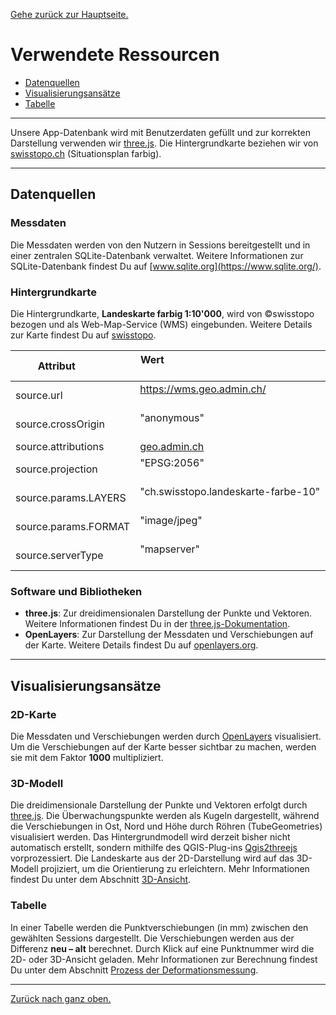 [Gehe zurück zur Hauptseite.](index.html)

# Verwendete Ressourcen

<ul>
<li><a href="https://fabianruefenacht.github.io/DEFVIS/ressourcen.html#datenquellen">Datenquellen</a></li>
<li><a href="https://fabianruefenacht.github.io/DEFVIS/ressourcen.html#visualisierung">Visualisierungsansätze</a></li>
<li><a href="https://fabianruefenacht.github.io/DEFVIS/ressourcen.html#tabelle">Tabelle</a></li>
</ul>

---

Unsere App-Datenbank wird mit Benutzerdaten gefüllt und zur korrekten Darstellung verwenden wir [three.js](https://threejs.org/). Die Hintergrundkarte beziehen wir von [swisstopo.ch](https://swisstopo.ch/) (Situationsplan farbig).

---

## Datenquellen

### Messdaten

Die Messdaten werden von den Nutzern in Sessions bereitgestellt und in einer zentralen SQLite-Datenbank verwaltet. Weitere Informationen zur SQLite-Datenbank findest Du auf [www.sqlite.org](https://www.sqlite.org/).

### Hintergrundkarte

Die Hintergrundkarte, **Landeskarte farbig 1:10'000**, wird von ©swisstopo bezogen und als Web-Map-Service (WMS) eingebunden. Weitere Details zur Karte findest Du auf [swisstopo](https://www.swisstopo.admin.ch/de/landeskarte-swiss-map-raster-10).

| Attribut              | Wert                                                                     |
| --------------------- | ------------------------------------------------------------------------ |
| source.url            | https://wms.geo.admin.ch/                                                |
| source.crossOrigin    | "anonymous"                                                              |
| source.attributions   | [geo.admin.ch](http://www.geo.admin.ch/internet/geoportal/en/home.html)  |
| source.projection     | "EPSG:2056"                                                              |
| source.params.LAYERS  | "ch.swisstopo.landeskarte-farbe-10"                                      |
| source.params.FORMAT  | "image/jpeg"                                                             |
| source.serverType     | "mapserver"                                                              |

### Software und Bibliotheken

- **three.js**: Zur dreidimensionalen Darstellung der Punkte und Vektoren. Weitere Informationen findest Du in der [three.js-Dokumentation](https://threejs.org/docs/index.html#manual/en/introduction/Creating-a-scene).
- **OpenLayers**: Zur Darstellung der Messdaten und Verschiebungen auf der Karte. Weitere Details findest Du auf [openlayers.org](https://openlayers.org/).

---

## Visualisierungsansätze

### 2D-Karte

Die Messdaten und Verschiebungen werden durch [OpenLayers](https://openlayers.org/) visualisiert. Um die Verschiebungen auf der Karte besser sichtbar zu machen, werden sie mit dem Faktor **1000** multipliziert.

### 3D-Modell

Die dreidimensionale Darstellung der Punkte und Vektoren erfolgt durch [three.js](https://threejs.org/). Die Überwachungspunkte werden als Kugeln dargestellt, während die Verschiebungen in Ost, Nord und Höhe durch Röhren (TubeGeometries) visualisiert werden. Das Hintergrundmodell wird derzeit bisher nicht automatisch erstellt, sondern mithilfe des QGIS-Plug-ins [Qgis2threejs](https://github.com/minorua/Qgis2threejs) vorprozessiert. Die Landeskarte aus der 2D-Darstellung wird auf das 3D-Modell projiziert, um die Orientierung zu erleichtern. Mehr Informationen findest Du unter dem Abschnitt <a href="https://fabianruefenacht.github.io/DEFVIS/current_project.html#dreid">3D-Ansicht</a>.

### Tabelle

In einer Tabelle werden die Punktverschiebungen (in mm) zwischen den gewählten Sessions dargestellt. Die Verschiebungen werden aus der Differenz **neu – alt** berechnet. Durch Klick auf eine Punktnummer wird die 2D- oder 3D-Ansicht geladen. Mehr Informationen zur Berechnung findest Du unter dem Abschnitt <a href="https://fabianruefenacht.github.io/DEFVIS/methoden.html#prozess">Prozess der Deformationsmessung</a>.

---

[Zurück nach ganz oben.](ressourcen.html)
